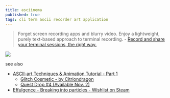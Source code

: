 ```yaml
---
title: asciinema
published: true
tags: cli term ascii recorder art application
---
```

> Forget screen recording apps and blurry video. Enjoy a lightweight, purely text-based approach to terminal recording. - [Record and share your terminal sessions, the right way.](https://asciinema.org/)

<a href="https://asciinema.org/a/147864" target="_blank"><img src="https://asciinema.org/a/147864.svg" /></a>

see also
- [ASCII-art Techniques & Animation Tutorial - Part 1](https://www.youtube.com/watch?v=o5v-NS9o4yc)
	- [Glitch Cosmetic - by Citriondragon](https://www.youtube.com/watch?v=9x9gaBJx94g)
    - [Quest Drop #4 (Available Nov. 2)](https://www.youtube.com/watch?v=R48OAnYlOBI)
- [Effulgence - Breaking into particles - Wishlist on Steam](https://www.youtube.com/watch?v=SmPP-x4EODo)